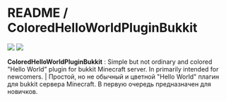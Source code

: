 # README / ColoredHelloWorldPluginBukkit
![](https://goo.gl/w5kTUC)
![](https://goo.gl/LLHkzA)

**ColoredHelloWorldPluginBukkit** : Simple but not ordinary and colored "Hello World" plugin for bukkit Minecraft server. In primarily intended for newcomers. | Простой, но не обычный и цветной "Hello World" плагин для bukkit сервера Minecraft. В первую очередь предназначен для новичков.
